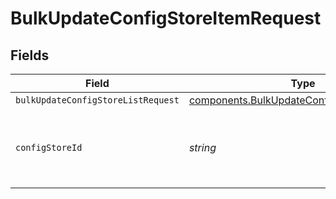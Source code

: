 # BulkUpdateConfigStoreItemRequest


## Fields

| Field                                                                                                  | Type                                                                                                   | Required                                                                                               | Description                                                                                            | Example                                                                                                |
| ------------------------------------------------------------------------------------------------------ | ------------------------------------------------------------------------------------------------------ | ------------------------------------------------------------------------------------------------------ | ------------------------------------------------------------------------------------------------------ | ------------------------------------------------------------------------------------------------------ |
| `bulkUpdateConfigStoreListRequest`                                                                     | [components.BulkUpdateConfigStoreListRequest](../../models/shared/bulkupdateconfigstorelistrequest.md) | :heavy_minus_sign:                                                                                     | N/A                                                                                                    |                                                                                                        |
| `configStoreId`                                                                                        | *string*                                                                                               | :heavy_check_mark:                                                                                     | An alphanumeric string identifying the config store.                                                   | 7Lsb7Y76rChV9hSrv3KgFl                                                                                 |